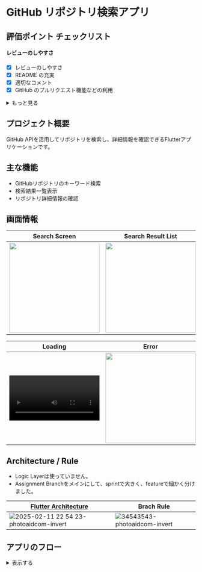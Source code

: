 # GitHub リポジトリ検索アプリ

## 評価ポイント チェックリスト

#### レビューのしやすさ
- [x] レビューのしやすさ
- [x] README の充実
- [x] 適切なコメント
- [x] GitHub のプルリクエスト機能などの利用

<details>
<summary> もっと見る </summary>

#### Git
- [x] 適切な gitignore の設定
- [x] 適切なコミット粒度
- [x] 適切なブランチ運用
- [x] 簡潔性・可読性・安全性・保守性の高いコード
- [x] Dart の言語機能を適切に使いこなせているか

#### テスト
- [x] テストが導入しやすい構成
- [x] Unit・UI テストがある

#### UI/UX
- [x] エラー発生時の処理
- [x] 画面回転・様々な画面サイズ対応
- [x] Theme の適切な利用・ダークモードの対応
- [x] 多言語対応
- [x] アニメーションなど

#### CI/CD
- [x] ビルド
- [x] テスト
- [x] リント
- [x] フォーマット
- [x] 仮のデプロイ環境

#### 追加アピールポイント
- [x] ユメミリンツの適用
- [x] ユメミロゴのローディングバーの作成と適用
- [x] flutter_configを利用した環境変数の暗号化
- [x] レビュー自動化を利用したセルフレビューおよび改善

</details>

## プロジェクト概要
GitHub APIを活用してリポジトリを検索し、詳細情報を確認できるFlutterアプリケーションです。

## 主な機能
- GitHubリポジトリのキーワード検索
- 検索結果一覧表示
- リポジトリ詳細情報の確認

## 画面情報

|Search Screen|Search Result List|Detail Screen|
|---|---|---|
|<img width="240" src="https://github.com/user-attachments/assets/a88cf22e-5eb4-4437-a54d-a34524e1afc1">|<img width="240" src="https://github.com/user-attachments/assets/2d6a6c58-c2b1-42c4-b0b0-fdf39569a72c">|<img width="240" src="https://github.com/user-attachments/assets/0e196387-a802-4c3a-9743-638197b45ff9">

|Loading|Error|Language|
|---|---|---|
|<video width="240" src="https://github.com/user-attachments/assets/ae5ce734-58ad-47da-bcf3-45968c0f98c7">|<img width="240" src="https://github.com/user-attachments/assets/d392d417-5eea-4be2-a420-998cbcc8429f">|<img width="240" src="https://github.com/user-attachments/assets/b5dc64bd-2289-4750-acd9-0d7e770b07b4">|

## Architecture / Rule
- Logic Layerは使っていません。
- Assignment Branchをメインにして、sprintで大きく、featureで細かく分けました。
 
|[Flutter Architecture](https://docs.flutter.dev/app-architecture/concepts)|Brach Rule|
|---|---|
|![2025-02-11 22 54 23-photoaidcom-invert](https://github.com/user-attachments/assets/d1fdffa3-dae2-4803-81b4-a94b0764144c)|![34543543-photoaidcom-invert](https://github.com/user-attachments/assets/bfcbaa5a-6bf1-40bb-af02-b9d043459787)|

## アプリのフロー
<details>
  <summary> 表示する </summary>
 
  ```mermaid
flowchart TD
    A[App Start] --> B[Search Screen]
    B --> C{Enter Keyword}
    C --> |Keyword Input| D[GitHub API Search Request]
    D --> E{Search Results Exist?}
    E --> |Yes| F[Display Search Results List]
    E --> |No| G[No Search Results Message]
    F --> H[Select List Item]
    H --> I[Repository Detail Screen]
    I --> J[Display Details]
    J --> |Include Info| K[Repository Name]
    J --> |Include Info| L[Owner Icon]
    J --> |Include Info| M[Project Language]
    J --> |Include Info| N[Star Count]
    J --> |Include Info| O[Watcher Count]
    J --> |Include Info| P[Fork Count]
    J --> |Include Info| Q[Issue Count]
    G --> B
    Q --> B
```

</details>


